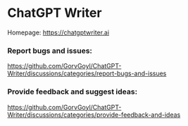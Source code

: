 # ChatGPT Writer
Homepage: https://chatgptwriter.ai

### Report bugs and issues: 
https://github.com/GorvGoyl/ChatGPT-Writer/discussions/categories/report-bugs-and-issues

### Provide feedback and suggest ideas: 
https://github.com/GorvGoyl/ChatGPT-Writer/discussions/categories/provide-feedback-and-ideas

